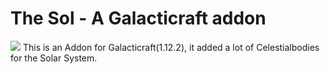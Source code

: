 # The Sol - A Galacticraft addon
[![](https://cf.way2muchnoise.eu/510045.svg)](https://www.curseforge.com/minecraft/mc-mods/the-sol)
This is an Addon for Galacticraft(1.12.2), it added a lot of Celestialbodies for the Solar System.
